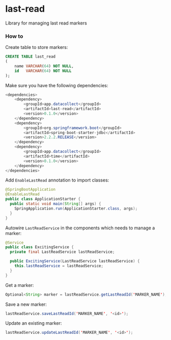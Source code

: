 # last-read
Library for managing last read markers

### How to
Create table to store markers:
```sql
CREATE TABLE last_read
(
    name VARCHAR(64) NOT NULL,
    id   VARCHAR(64) NOT NULL
);
```
Make sure you have the following dependencies:
```java
<dependencies>
    <dependency>
        <groupId>app.datacollect</groupId>
        <artifactId>last-read</artifactId>
        <version>0.1.0</version>
    </dependency>
    <dependency>
        <groupId>org.springframework.boot</groupId>
        <artifactId>spring-boot-starter-jdbc</artifactId>
        <version>2.2.2.RELEASE</version>
    </dependency>
    <dependency>
        <groupId>app.datacollect</groupId>
        <artifactId>time</artifactId>
        <version>0.1.0</version>
    </dependency>
</dependencies>
```
Add `EnableLastRead` annotation to import classes:
```java
@SpringBootApplication
@EnableLastRead
public class ApplicationStarter {
  public static void main(String[] args) {
    SpringApplication.run(ApplicationStarter.class, args);
  }
}
```
Autowire `LastReadService` in the components which needs to manage a marker:
```java
@Service
public class ExcitingService {
  private final LastReadService lastReadService;

  public ExcitingService(LastReadService lastReadService) {
    this.lastReadService = lastReadService;
  }
}
```
Get a marker:
```java
Optional<String> marker = lastReadService.getLastReadId('MARKER_NAME');
```
Save a new marker:
```java
lastReadService.saveLastReadId('MARKER_NAME', '<id>');
```
Update an existing marker:
```java
lastReadService.updateLastReadId('MARKER_NAME', '<id>');
```
